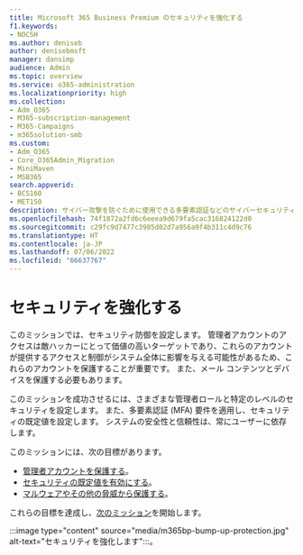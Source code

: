 ```yaml
---
title: Microsoft 365 Business Premium のセキュリティを強化する
f1.keywords:
- NOCSH
ms.author: deniseb
author: denisebmsft
manager: dansimp
audience: Admin
ms.topic: overview
ms.service: o365-administration
ms.localizationpriority: high
ms.collection:
- Adm_O365
- M365-subscription-management
- M365-Campaigns
- m365solution-smb
ms.custom:
- Adm_O365
- Core_O365Admin_Migration
- MiniMaven
- MSB365
search.appverid:
- BCS160
- MET150
description: サイバー攻撃を防ぐために使用できる多要素認証などのサイバーセキュリティ ツールを提供する Microsoft 365 Business Premium のセキュリティの概要。
ms.openlocfilehash: 74f1872a2fd6c6eeea9d679fa5cac316824122d0
ms.sourcegitcommit: c29fc9d7477c3985d02d7a956a9f4b311c4d9c76
ms.translationtype: HT
ms.contentlocale: ja-JP
ms.lasthandoff: 07/06/2022
ms.locfileid: "66637767"
---
```

# <a name="bump-up-security"></a>セキュリティを強化する

このミッションでは、セキュリティ防御を設定します。 管理者アカウントのアクセスは敵ハッカーにとって価値の高いターゲットであり、これらのアカウントが提供するアクセスと制御がシステム全体に影響を与える可能性があるため、これらのアカウントを保護することが重要です。 また、メール コンテンツとデバイスを保護する必要もあります。

このミッションを成功させるには、さまざまな管理者ロールと特定のレベルのセキュリティを設定します。 また、多要素認証 (MFA) 要件を適用し、セキュリティの既定値を設定します。 システムの安全性と信頼性は、常にユーザーに依存します。

このミッションには、次の目標があります。

- [管理者アカウントを保護する](m365bp-protect-admin-accounts.md)。
- [セキュリティの既定値を有効にする](m365bp-conditional-access.md)。
- [マルウェアやその他の脅威から保護する](m365bp-increase-protection.md)。

これらの目標を達成し、[次のミッション](m365bp-devices-overview.md)を開始します。

:::image type="content" source="media/m365bp-bump-up-protection.jpg" alt-text="セキュリティを強化します":::。

